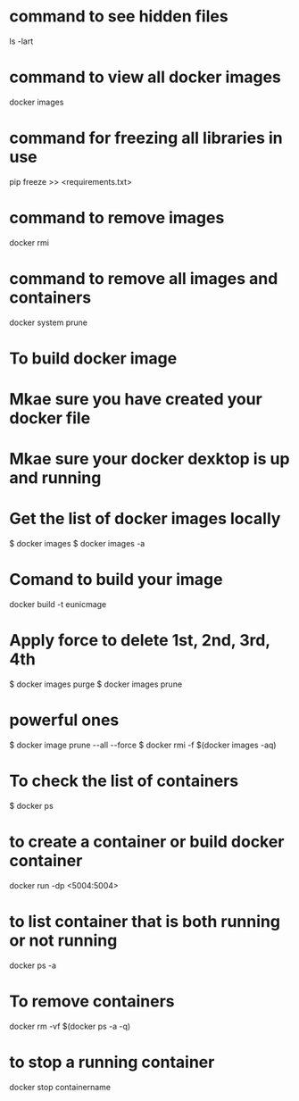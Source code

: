  # command to see hidden files
 ls -lart
 # command to view all docker images
 docker images
 # command for freezing all libraries in use
 pip freeze >> <requirements.txt>
 # command to remove images
 docker rmi <imageid>
 # command to remove all images and containers
  docker system prune   
# To build docker image
# Mkae sure you have created your docker file
# Mkae sure your docker dexktop is up and running
# Get the list of docker images locally
 $ docker images
 $ docker images -a
# Comand to build your image
 docker build -t eunicmage 
# Apply force to delete 1st, 2nd, 3rd, 4th
 $ docker images purge
 $ docker images prune
 # powerful ones
 $ docker image prune --all --force
 $ docker rmi -f $(docker images -aq)
# To check the list of containers
 $ docker ps
# to create a container or build docker container
docker run -dp <5004:5004> <diamondimage> 
# to list container that is both running or not running 
docker ps -a
# To remove containers 
docker rm -vf $(docker ps -a -q)
# to stop a running container
docker stop containername
#